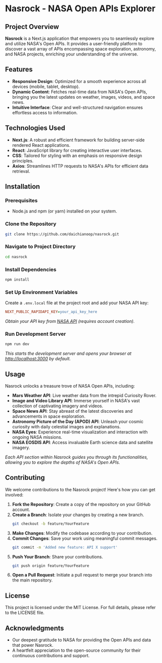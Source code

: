 
# Nasrock - NASA Open APIs Explorer

## Project Overview
**Nasrock** is a Next.js application that empowers you to seamlessly explore and utilize NASA's Open APIs. It provides a user-friendly platform to discover a vast array of APIs encompassing space exploration, astronomy, and NASA projects, enriching your understanding of the universe.

## Features
- **Responsive Design**: Optimized for a smooth experience across all devices (mobile, tablet, desktop).
- **Dynamic Content**: Fetches real-time data from NASA's Open APIs, bringing you the latest updates on weather, images, videos, and space news.
- **Intuitive Interface**: Clear and well-structured navigation ensures effortless access to information.

## Technologies Used
- **Next.js**: A robust and efficient framework for building server-side rendered React applications.
- **React**: JavaScript library for creating interactive user interfaces.
- **CSS**: Tailored for styling with an emphasis on responsive design principles.
- **Axios**: Streamlines HTTP requests to NASA's APIs for efficient data retrieval.

## Installation

### Prerequisites
- Node.js and npm (or yarn) installed on your system.

### Clone the Repository
```bash
git clone https://github.com/daichianoop/nasrock.git
```

### Navigate to Project Directory
```bash
cd nasrock
```

### Install Dependencies
```bash
npm install
```

### Set Up Environment Variables
Create a `.env.local` file at the project root and add your NASA API key:
```ini
NEXT_PUBLIC_RAPIDAPI_KEY=your_api_key_here
```
*Obtain your API key from [NASA API](https://api.nasa.gov/) (requires account creation).*

### Run Development Server
```bash
npm run dev
```
*This starts the development server and opens your browser at [http://localhost:3000](http://localhost:3000) by default.*

## Usage
Nasrock unlocks a treasure trove of NASA Open APIs, including:
- **Mars Weather API**: Live weather data from the intrepid Curiosity Rover.
- **Image and Video Library API**: Immerse yourself in NASA's vast collection of captivating imagery and videos.
- **Space News API**: Stay abreast of the latest discoveries and advancements in space exploration.
- **Astronomy Picture of the Day (APOD) API**: Unleash your cosmic curiosity with daily celestial images and explanations.
- **NASA Eyes**: Experience real-time visualization and interaction with ongoing NASA missions.
- **NASA EOSDIS API**: Access invaluable Earth science data and satellite imagery.

*Each API section within Nasrock guides you through its functionalities, allowing you to explore the depths of NASA's Open APIs.*

## Contributing
We welcome contributions to the Nasrock project! Here's how you can get involved:
1. **Fork the Repository**: Create a copy of the repository on your GitHub account.
2. **Create a Branch**: Isolate your changes by creating a new branch.
   ```bash
   git checkout -b feature/YourFeature
   ```
3. **Make Changes**: Modify the codebase according to your contribution.
4. **Commit Changes**: Save your work using meaningful commit messages.
   ```bash
   git commit -m 'Added new feature: API X support'
   ```
5. **Push Your Branch**: Share your contributions.
   ```bash
   git push origin feature/YourFeature
   ```
6. **Open a Pull Request**: Initiate a pull request to merge your branch into the main repository.

## License
This project is licensed under the MIT License. For full details, please refer to the LICENSE file.

## Acknowledgments
- Our deepest gratitude to NASA for providing the Open APIs and data that power Nasrock.
- A heartfelt appreciation to the open-source community for their continuous contributions and support.

